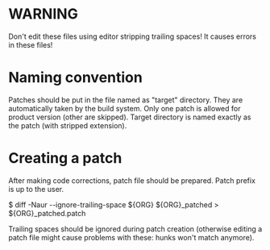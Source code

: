 # WARNING

Don't edit these files using editor stripping trailing spaces! It causes errors in these files!

# Naming convention

Patches should be put in the file named as "target" directory. They are automatically taken by the build system.
Only one patch is allowed for product version (other are skipped). Target directory is named exactly as the patch
(with stripped extension).

# Creating a patch

After making code corrections, patch file should be prepared. Patch prefix is up to the user.

$ diff -Naur --ignore-trailing-space ${ORG} ${ORG}_patched > ${ORG}_patched.patch

Trailing spaces should be ignored during patch creation (otherwise editing a patch file might
cause problems with these: hunks won't match anymore).